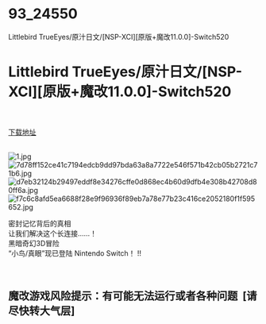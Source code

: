 # 93_24550
Littlebird TrueEyes/原汁日文/[NSP-XCI][原版+魔改11.0.0]-Switch520
# Littlebird TrueEyes/原汁日文/[NSP-XCI][原版+魔改11.0.0]-Switch520
 <br/></br>
[下载地址](https://www.switch520.cc/article/24550 "下载地址")
<br/></br>

<p><img title="1.jpg" src="https://www.switch520.cc/muke_img/2021_11_14_40e667c7cece5.jpg" alt="1.jpg"><br>
<img title="7d78ff152ce41c7194edcb9dd97bda63a8a7722e546f571b42cb05b2721c71b6.jpg" src="https://www.switch520.cc/muke_img/2021_11_14_9394d9725b957.jpg" alt="7d78ff152ce41c7194edcb9dd97bda63a8a7722e546f571b42cb05b2721c71b6.jpg"><br>
<img title="d7eb32124b29497eddf8e34276cffe0d868ec4b60d9dfb4e308b42708d80ff6a.jpg" src="https://www.switch520.cc/muke_img/2021_11_14_3226dec23bc7b.jpg" alt="d7eb32124b29497eddf8e34276cffe0d868ec4b60d9dfb4e308b42708d80ff6a.jpg"><br>
<img title="f7c6c8afd5ea6688f28e9f96936f89eb7a78e77b23c416ce2052180f1f595652.jpg" src="https://www.switch520.cc/muke_img/2021_11_14_fe8f875ab90da.jpg" alt="f7c6c8afd5ea6688f28e9f96936f89eb7a78e77b23c416ce2052180f1f595652.jpg"></p>
<p>密封记忆背后的真相<br>
让我们解决这个长连接……！<br>
黑暗奇幻3D冒险<br>
“小鸟/真眼”现已登陆 Nintendo Switch！ !!</p>
<p>&nbsp;</p>
<h2>魔改游戏风险提示：有可能无法运行或者各种问题 &nbsp;[请尽快转大气层]</h2>



